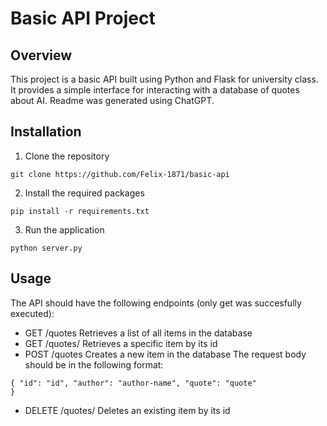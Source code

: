 # Basic API Project

## Overview
This project is a basic API built using Python and Flask for university class. It provides a simple interface for interacting with a database of quotes about AI. Readme was generated using ChatGPT.

## Installation
1. Clone the repository

  `git clone https://github.com/Felix-1871/basic-api`

  2. Install the required packages

`pip install -r requirements.txt`

 3. Run the application

`python server.py`

## Usage

The API should have the following endpoints (only get was succesfully executed):

   - GET /quotes
        Retrieves a list of all items in the database
   - GET /quotes/<id>
        Retrieves a specific item by its id
  -  POST /quotes
        Creates a new item in the database
        The request body should be in the following format:
        
<code>{
    "id": "id",
        "author": "author-name",
        "quote": "quote"
  }</code>
   - DELETE /quotes/<id>
        Deletes an existing item by its id
